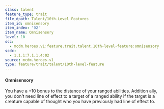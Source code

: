```yaml
---
class: talent
feature_type: trait
file_dpath: Talent/10th-Level Features
item_id: omnisensory
item_index: '02'
item_name: Omnisensory
level: 10
scc:
  - mcdm.heroes.v1:feature.trait.talent.10th-level-feature:omnisensory
scdc:
  - 1.1.1:7.1.1.4:02
source: mcdm.heroes.v1
type: feature/trait/talent/10th-level-feature
---
```


#### Omnisensory

You have a +10 bonus to the distance of your ranged abilities. Addition ally, you don't need line of effect to a target of a ranged ability if the target is a creature capable of thought who you have previously had line of effect to.

